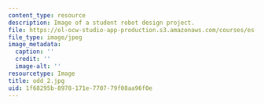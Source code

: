 ```yaml
---
content_type: resource
description: Image of a student robot design project.
file: https://ol-ocw-studio-app-production.s3.amazonaws.com/courses/es-293-lego-robotics-spring-2007/1f68295b8978171e770779f08aa96f0e_odd_2.jpg
file_type: image/jpeg
image_metadata:
  caption: ''
  credit: ''
  image-alt: ''
resourcetype: Image
title: odd_2.jpg
uid: 1f68295b-8978-171e-7707-79f08aa96f0e
---
```

